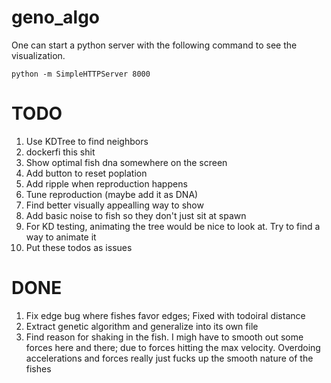 # geno_algo

One can start a python server with the following command to see the visualization.

```
python -m SimpleHTTPServer 8000
```
# TODO
1) Use KDTree to find neighbors
2) dockerfi this shit
4) Show optimal fish dna somewhere on the screen
5) Add button to reset poplation
6) Add ripple when reproduction happens
7) Tune reproduction (maybe add it as DNA)
8) Find better visually appealling way to show
9) Add basic noise to fish so they don't just sit at spawn
11) For KD testing, animating the tree would be nice to look at. Try to find a way to animate it
12) Put these todos as issues

# DONE

1) Fix edge bug where fishes favor edges; Fixed with todoiral distance
2) Extract genetic algorithm and generalize into its own file
3) Find reason for shaking in the fish. I migh have to smooth out some forces here and 
   there; due to forces hitting the max velocity. Overdoing accelerations and forces really
   just fucks up the smooth nature of the fishes

